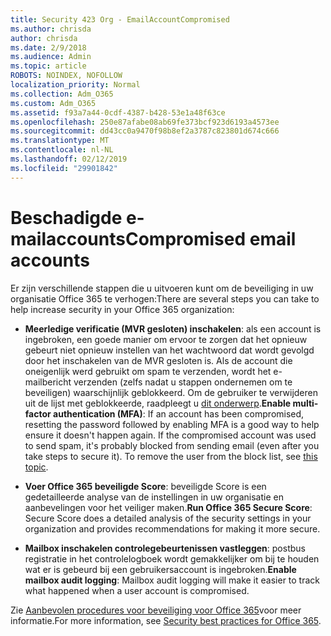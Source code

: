 ```yaml
---
title: Security 423 Org - EmailAccountCompromised
ms.author: chrisda
author: chrisda
ms.date: 2/9/2018
ms.audience: Admin
ms.topic: article
ROBOTS: NOINDEX, NOFOLLOW
localization_priority: Normal
ms.collection: Adm_O365
ms.custom: Adm_O365
ms.assetid: f93a7a44-0cdf-4387-b428-53e1a48f63ce
ms.openlocfilehash: 250e87afabe08ab69fe373bcf923d6193a4573ee
ms.sourcegitcommit: dd43cc0a9470f98b8ef2a3787c823801d674c666
ms.translationtype: MT
ms.contentlocale: nl-NL
ms.lasthandoff: 02/12/2019
ms.locfileid: "29901842"
---
```

# <a name="compromised-email-accounts"></a><span data-ttu-id="e87de-102">Beschadigde e-mailaccounts</span><span class="sxs-lookup"><span data-stu-id="e87de-102">Compromised email accounts</span></span>

<span data-ttu-id="e87de-103">Er zijn verschillende stappen die u uitvoeren kunt om de beveiliging in uw organisatie Office 365 te verhogen:</span><span class="sxs-lookup"><span data-stu-id="e87de-103">There are several steps you can take to help increase security in your Office 365 organization:</span></span>
  
- <span data-ttu-id="e87de-p101">**Meerledige verificatie (MVR gesloten) inschakelen**: als een account is ingebroken, een goede manier om ervoor te zorgen dat het opnieuw gebeurt niet opnieuw instellen van het wachtwoord dat wordt gevolgd door het inschakelen van de MVR gesloten is. Als de account die oneigenlijk werd gebruikt om spam te verzenden, wordt het e-mailbericht verzenden (zelfs nadat u stappen ondernemen om te beveiligen) waarschijnlijk geblokkeerd. Om de gebruiker te verwijderen uit de lijst met geblokkeerde, raadpleegt u [dit onderwerp](https://technet.microsoft.com/library/ms.exch.eac.actioncenter.aspx).</span><span class="sxs-lookup"><span data-stu-id="e87de-p101">**Enable multi-factor authentication (MFA)**: If an account has been compromised, resetting the password followed by enabling MFA is a good way to help ensure it doesn't happen again. If the compromised account was used to send spam, it's probably blocked from sending email (even after you take steps to secure it). To remove the user from the block list, see [this topic](https://technet.microsoft.com/library/ms.exch.eac.actioncenter.aspx).</span></span>
    
- <span data-ttu-id="e87de-107">**Voer Office 365 beveiligde Score**: beveiligde Score is een gedetailleerde analyse van de instellingen in uw organisatie en aanbevelingen voor het veiliger maken.</span><span class="sxs-lookup"><span data-stu-id="e87de-107">**Run Office 365 Secure Score**: Secure Score does a detailed analysis of the security settings in your organization and provides recommendations for making it more secure.</span></span>
    
- <span data-ttu-id="e87de-108">**Mailbox inschakelen controlegebeurtenissen vastleggen**: postbus registratie in het controlelogboek wordt gemakkelijker om bij te houden wat er is gebeurd bij een gebruikersaccount is ingebroken.</span><span class="sxs-lookup"><span data-stu-id="e87de-108">**Enable mailbox audit logging**: Mailbox audit logging will make it easier to track what happened when a user account is compromised.</span></span>
    
<span data-ttu-id="e87de-109">Zie [Aanbevolen procedures voor beveiliging voor Office 365](https://support.office.com/article/9295e396-e53d-49b9-ae9b-0b5828cdedc3.aspx)voor meer informatie.</span><span class="sxs-lookup"><span data-stu-id="e87de-109">For more information, see [Security best practices for Office 365](https://support.office.com/article/9295e396-e53d-49b9-ae9b-0b5828cdedc3.aspx).</span></span>
  


